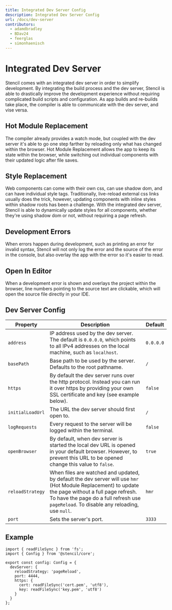 ```yaml
---
title: Integrated Dev Server Config
description: Integrated Dev Server Config
url: /docs/dev-server
contributors:
  - adamdbradley
  - BDav24
  - feerglas
  - simonhaenisch
---
```


# Integrated Dev Server

Stencil comes with an integrated dev server in order to simplify development. By integrating the build process and the dev server, Stencil is able to drastically improve the development experience without requiring complicated build scripts and configuration. As app builds and re-builds take place, the compiler is able to communicate with the dev server, and vise versa.


## Hot Module Replacement

The compiler already provides a watch mode, but coupled with the dev server it's able to go one step farther by reloading only what has changed within the browser. Hot Module Replacement allows the app to keep its state within the browser, while switching out individual components with their updated logic after file saves.


## Style Replacement

Web components can come with their own css, can use shadow dom, and can have individual style tags. Traditionally, live-reload external css links usually does the trick, however, updating components with inline styles within shadow roots has been a challenge. With the integrated dev server, Stencil is able to dynamically update styles for all components, whether they're using shadow dom or not, without requiring a page refresh.


## Development Errors

When errors happen during development, such as printing an error for invalid syntax, Stencil will not only log the error and the source of the error in the console, but also overlay the app with the error so it's easier to read.


## Open In Editor

When a development error is shown and overlays the project within the browser, line numbers pointing to the source text are clickable,
which will open the source file directly in your IDE.


## Dev Server Config

| Property         | Description                                                                                                                                                                                                                                                                                                                                                                                                                                                                                         | Default |
|------------------|----------------------------------------------------------------------------------------------------------------------------------------------------------------------|---------|
| `address`        | IP address used by the dev server. The default is `0.0.0.0`, which points to all IPv4 addresses on the local machine, such as `localhost`. | `0.0.0.0` |
| `basePath`       | Base path to be used by the server. Defaults to the root pathname. | `/` |
| `https`          | By default the dev server runs over the http protocol. Instead you can run it over https by providing your own SSL certificate and key (see example below). | `false` |
| `initialLoadUrl` | The URL the dev server should first open to. | `/` |
| `logRequests`    | Every request to the server will be logged within the terminal. | `false` |
| `openBrowser`    | By default, when dev server is started the local dev URL is opened in your default browser. However, to prevent this URL to be opened change this value to `false`.  | `true`  |
| `reloadStrategy` | When files are watched and updated, by default the dev server will use `hmr` (Hot Module Replacement) to update the page without a full page refresh. To have the page do a full refresh use `pageReload`. To disable any reloading, use `null`. | `hmr` |
| `port`           | Sets the server's port. | `3333` |


## Example

```tsx
import { readFileSync } from 'fs';
import { Config } from '@stencil/core';

export const config: Config = {
  devServer: {
    reloadStrategy: 'pageReload',
    port: 4444,
    https: {
      cert: readFileSync('cert.pem', 'utf8'),
      key: readFileSync('key.pem', 'utf8')
    }
  }
};
```
